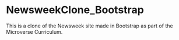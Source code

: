 # NewsweekClone_Bootstrap
This is a clone of the Newsweek site made in Bootstrap as part of the Microverse Curriculum. 
